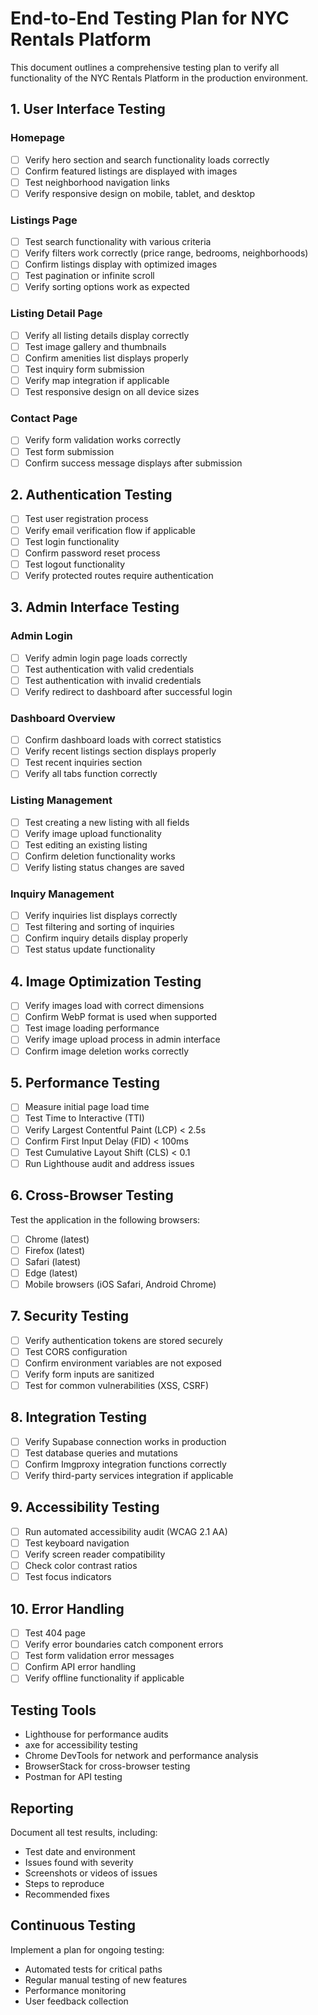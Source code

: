 # End-to-End Testing Plan for NYC Rentals Platform

This document outlines a comprehensive testing plan to verify all functionality of the NYC Rentals Platform in the production environment.

## 1. User Interface Testing

### Homepage
- [ ] Verify hero section and search functionality loads correctly
- [ ] Confirm featured listings are displayed with images
- [ ] Test neighborhood navigation links
- [ ] Verify responsive design on mobile, tablet, and desktop

### Listings Page
- [ ] Test search functionality with various criteria
- [ ] Verify filters work correctly (price range, bedrooms, neighborhoods)
- [ ] Confirm listings display with optimized images
- [ ] Test pagination or infinite scroll
- [ ] Verify sorting options work as expected

### Listing Detail Page
- [ ] Verify all listing details display correctly
- [ ] Test image gallery and thumbnails
- [ ] Confirm amenities list displays properly
- [ ] Test inquiry form submission
- [ ] Verify map integration if applicable
- [ ] Test responsive design on all device sizes

### Contact Page
- [ ] Verify form validation works correctly
- [ ] Test form submission
- [ ] Confirm success message displays after submission

## 2. Authentication Testing

- [ ] Test user registration process
- [ ] Verify email verification flow if applicable
- [ ] Test login functionality
- [ ] Confirm password reset process
- [ ] Test logout functionality
- [ ] Verify protected routes require authentication

## 3. Admin Interface Testing

### Admin Login
- [ ] Verify admin login page loads correctly
- [ ] Test authentication with valid credentials
- [ ] Test authentication with invalid credentials
- [ ] Verify redirect to dashboard after successful login

### Dashboard Overview
- [ ] Confirm dashboard loads with correct statistics
- [ ] Verify recent listings section displays properly
- [ ] Test recent inquiries section
- [ ] Verify all tabs function correctly

### Listing Management
- [ ] Test creating a new listing with all fields
- [ ] Verify image upload functionality
- [ ] Test editing an existing listing
- [ ] Confirm deletion functionality works
- [ ] Verify listing status changes are saved

### Inquiry Management
- [ ] Verify inquiries list displays correctly
- [ ] Test filtering and sorting of inquiries
- [ ] Confirm inquiry details display properly
- [ ] Test status update functionality

## 4. Image Optimization Testing

- [ ] Verify images load with correct dimensions
- [ ] Confirm WebP format is used when supported
- [ ] Test image loading performance
- [ ] Verify image upload process in admin interface
- [ ] Confirm image deletion works correctly

## 5. Performance Testing

- [ ] Measure initial page load time
- [ ] Test Time to Interactive (TTI)
- [ ] Verify Largest Contentful Paint (LCP) < 2.5s
- [ ] Confirm First Input Delay (FID) < 100ms
- [ ] Test Cumulative Layout Shift (CLS) < 0.1
- [ ] Run Lighthouse audit and address issues

## 6. Cross-Browser Testing

Test the application in the following browsers:
- [ ] Chrome (latest)
- [ ] Firefox (latest)
- [ ] Safari (latest)
- [ ] Edge (latest)
- [ ] Mobile browsers (iOS Safari, Android Chrome)

## 7. Security Testing

- [ ] Verify authentication tokens are stored securely
- [ ] Test CORS configuration
- [ ] Confirm environment variables are not exposed
- [ ] Verify form inputs are sanitized
- [ ] Test for common vulnerabilities (XSS, CSRF)

## 8. Integration Testing

- [ ] Verify Supabase connection works in production
- [ ] Test database queries and mutations
- [ ] Confirm Imgproxy integration functions correctly
- [ ] Verify third-party services integration if applicable

## 9. Accessibility Testing

- [ ] Run automated accessibility audit (WCAG 2.1 AA)
- [ ] Test keyboard navigation
- [ ] Verify screen reader compatibility
- [ ] Check color contrast ratios
- [ ] Test focus indicators

## 10. Error Handling

- [ ] Test 404 page
- [ ] Verify error boundaries catch component errors
- [ ] Test form validation error messages
- [ ] Confirm API error handling
- [ ] Verify offline functionality if applicable

## Testing Tools

- Lighthouse for performance audits
- axe for accessibility testing
- Chrome DevTools for network and performance analysis
- BrowserStack for cross-browser testing
- Postman for API testing

## Reporting

Document all test results, including:
- Test date and environment
- Issues found with severity
- Screenshots or videos of issues
- Steps to reproduce
- Recommended fixes

## Continuous Testing

Implement a plan for ongoing testing:
- Automated tests for critical paths
- Regular manual testing of new features
- Performance monitoring
- User feedback collection

